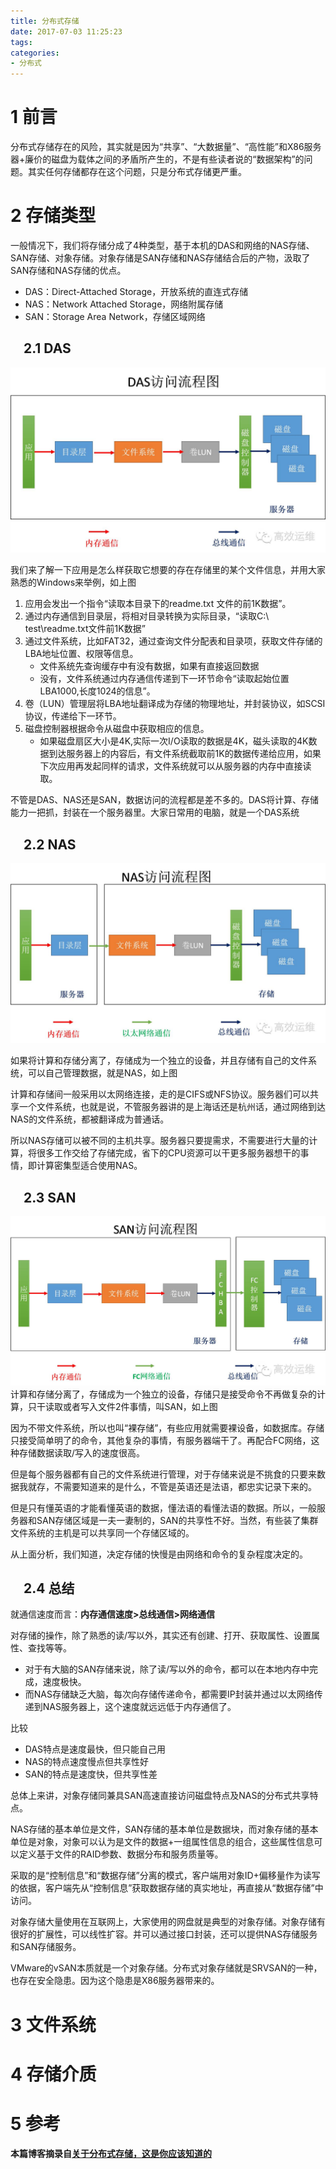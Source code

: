```yaml
---
title: 分布式存储
date: 2017-07-03 11:25:23
tags:
categories:
- 分布式
---
```



# 1 前言
分布式存储存在的风险，其实就是因为“共享”、“大数据量”、“高性能”和X86服务器+廉价的磁盘为载体之间的矛盾所产生的，不是有些读者说的“数据架构”的问题。其实任何存储都存在这个问题，只是分布式存储更严重。

<!--more-->

# 2 存储类型
一般情况下，我们将存储分成了4种类型，基于本机的DAS和网络的NAS存储、SAN存储、对象存储。对象存储是SAN存储和NAS存储结合后的产物，汲取了SAN存储和NAS存储的优点。

* DAS：Direct-Attached Storage，开放系统的直连式存储
* NAS：Network Attached Storage，网络附属存储
* SAN：Storage Area Network，存储区域网络

## &emsp;2.1 DAS

![DAS访问流程图](/images/分布式存储/DAS访问流程图.jpg)

我们来了解一下应用是怎么样获取它想要的存在存储里的某个文件信息，并用大家熟悉的Windows来举例，如上图

1. 应用会发出一个指令“读取本目录下的readme.txt 文件的前1K数据”。
1. 通过内存通信到目录层，将相对目录转换为实际目录，“读取C:\ test\readme.txt文件前1K数据”
1. 通过文件系统，比如FAT32，通过查询文件分配表和目录项，获取文件存储的LBA地址位置、权限等信息。
    * 文件系统先查询缓存中有没有数据，如果有直接返回数据
    * 没有，文件系统通过内存通信传递到下一环节命令“读取起始位置LBA1000,长度1024的信息”。
1. 卷（LUN）管理层将LBA地址翻译成为存储的物理地址，并封装协议，如SCSI协议，传递给下一环节。
1. 磁盘控制器根据命令从磁盘中获取相应的信息。
    * 如果磁盘扇区大小是4K,实际一次I/O读取的数据是4K，磁头读取的4K数据到达服务器上的内容后，有文件系统截取前1K的数据传递给应用，如果下次应用再发起同样的请求，文件系统就可以从服务器的内存中直接读取。

不管是DAS、NAS还是SAN，数据访问的流程都是差不多的。DAS将计算、存储能力一把抓，封装在一个服务器里。大家日常用的电脑，就是一个DAS系统

## &emsp;2.2 NAS
![NAS访问流程图](/images/分布式存储/NAS访问流程图.jpg)

如果将计算和存储分离了，存储成为一个独立的设备，并且存储有自己的文件系统，可以自己管理数据，就是NAS，如上图

计算和存储间一般采用以太网络连接，走的是CIFS或NFS协议。服务器们可以共享一个文件系统，也就是说，不管服务器讲的是上海话还是杭州话，通过网络到达NAS的文件系统，都被翻译成为普通话。

所以NAS存储可以被不同的主机共享。服务器只要提需求，不需要进行大量的计算，将很多工作交给了存储完成，省下的CPU资源可以干更多服务器想干的事情，即计算密集型适合使用NAS。


## &emsp;2.3 SAN 
![SAN访问流程图](/images/分布式存储/SAN访问流程图.jpg)
计算和存储分离了，存储成为一个独立的设备，存储只是接受命令不再做复杂的计算，只干读取或者写入文件2件事情，叫SAN，如上图

因为不带文件系统，所以也叫“裸存储”，有些应用就需要裸设备，如数据库。存储只接受简单明了的命令，其他复杂的事情，有服务器端干了。再配合FC网络，这种存储数据读取/写入的速度很高。

但是每个服务器都有自己的文件系统进行管理，对于存储来说是不挑食的只要来数据我就存，不需要知道来的是什么，不管是英语还是法语，都忠实记录下来的。

但是只有懂英语的才能看懂英语的数据，懂法语的看懂法语的数据。所以，一般服务器和SAN存储区域是一夫一妻制的，SAN的共享性不好。当然，有些装了集群文件系统的主机是可以共享同一个存储区域的。

从上面分析，我们知道，决定存储的快慢是由网络和命令的复杂程度决定的。

## &emsp;2.4 总结

就通信速度而言：__内存通信速度>总线通信>网络通信__

对存储的操作，除了熟悉的读/写以外，其实还有创建、打开、获取属性、设置属性、查找等等。

* 对于有大脑的SAN存储来说，除了读/写以外的命令，都可以在本地内存中完成，速度极快。
* 而NAS存储缺乏大脑，每次向存储传递命令，都需要IP封装并通过以太网络传递到NAS服务器上，这个速度就远远低于内存通信了。

比较

* DAS特点是速度最快，但只能自己用
* NAS的特点速度慢点但共享性好
* SAN的特点是速度快，但共享性差

总体上来讲，对象存储同兼具SAN高速直接访问磁盘特点及NAS的分布式共享特点。

NAS存储的基本单位是文件，SAN存储的基本单位是数据块，而对象存储的基本单位是对象，对象可以认为是文件的数据+一组属性信息的组合，这些属性信息可以定义基于文件的RAID参数、数据分布和服务质量等。

采取的是“控制信息”和“数据存储”分离的模式，客户端用对象ID+偏移量作为读写的依据，客户端先从“控制信息”获取数据存储的真实地址，再直接从“数据存储”中访问。

对象存储大量使用在互联网上，大家使用的网盘就是典型的对象存储。对象存储有很好的扩展性，可以线性扩容。并可以通过接口封装，还可以提供NAS存储服务和SAN存储服务。

VMware的vSAN本质就是一个对象存储。分布式对象存储就是SRVSAN的一种，也存在安全隐患。因为这个隐患是X86服务器带来的。

# 3 文件系统



# 4 存储介质





# 5 参考

__本篇博客摘录自[关于分布式存储，这是你应该知道的](http://www.yunweipai.com/archives/8732.html)__